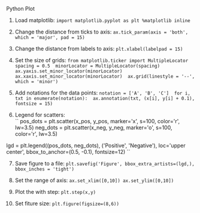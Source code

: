 Python Plot

1) Load matplotlib: 
``
import matplotlib.pyplot as plt
%matplotlib inline
``

2) Change the distance from ticks to axis:  `ax.tick_param(axis = 'both', which = 'major', pad = 15)` 

3) Change the distance from labels to axis: `plt.xlabel(labelpad = 15)` 

4) Set the size of grids: 
``
from matplotlib.ticker import MultipleLocator 
spacing = 0.5 
minorLocator = MultipleLocator(spacing) 
ax.yaxis.set_minor_locator(minorLocator) 
ax.xaxis.set_minor_locator(minorLocator) 
ax.grid(linestyle = '--', which = 'minor') 
``

5) Add notations for the data points: 
``
notation = ['A', 'B', 'C'] 
for i, txt in enumerate(notation): 
  ax.annotation(txt, (x[i], y[i] + 0.1), fontsize = 15) 
``

6) Legend for scatters:  
``
pos_dots = plt.scatter(x_pos, y_pos, marker='x', s=100, color='r', lw=3.5) 
neg_dots = plt.scatter(x_neg, y_neg, marker='o', s=100, color='r', lw=3.5) 
 
lgd = plt.legend((pos_dots, neg_dots), ('Positive', 'Negative'), loc='upper center', bbox_to_anchor=(0.5, -0.1), fontsize=12) 
``

7) Save figure to a file: 
`plt.savefig('Figure', bbox_extra_artists=(lgd,), bbox_inches = 'tight')` 

8) Set the range of axis:
``
ax.set_xlim([0,10])
ax.set_ylim([0,10])
``

9) Plot the with step:
`plt.step(x,y)`

10) Set fiture size:
`plt.figure(figsize=(8,6))`
